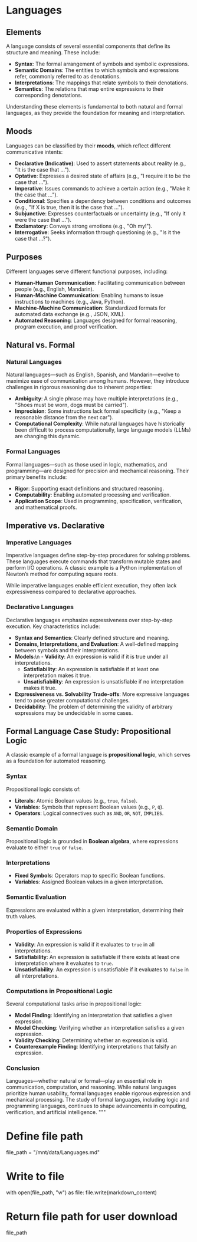 # Languages

## Elements

A language consists of several essential components that define its structure and meaning. These include:

- **Syntax**: The formal arrangement of symbols and symbolic expressions.
- **Semantic Domains**: The entities to which symbols and expressions refer, commonly referred to as denotations.
- **Interpretations**: The mappings that relate symbols to their denotations.
- **Semantics**: The relations that map entire expressions to their corresponding denotations.

Understanding these elements is fundamental to both natural and formal languages, as they provide the foundation for meaning and interpretation.

## Moods

Languages can be classified by their **moods**, which reflect different communicative intents:

- **Declarative (Indicative)**: Used to assert statements about reality (e.g., "It is the case that ...").
- **Optative**: Expresses a desired state of affairs (e.g., "I require it to be the case that ...").
- **Imperative**: Issues commands to achieve a certain action (e.g., "Make it the case that ...").
- **Conditional**: Specifies a dependency between conditions and outcomes (e.g., "If X is true, then it is the case that ...").
- **Subjunctive**: Expresses counterfactuals or uncertainty (e.g., "If only it were the case that ...").
- **Exclamatory**: Conveys strong emotions (e.g., "Oh my!").
- **Interrogative**: Seeks information through questioning (e.g., "Is it the case that ...?").

## Purposes

Different languages serve different functional purposes, including:

- **Human-Human Communication**: Facilitating communication between people (e.g., English, Mandarin).
- **Human-Machine Communication**: Enabling humans to issue instructions to machines (e.g., Java, Python).
- **Machine-Machine Communication**: Standardized formats for automated data exchange (e.g., JSON, XML).
- **Automated Reasoning**: Languages designed for formal reasoning, program execution, and proof verification.

## Natural vs. Formal

### Natural Languages

Natural languages—such as English, Spanish, and Mandarin—evolve to maximize ease of communication among humans. However, they introduce challenges in rigorous reasoning due to inherent properties:

- **Ambiguity**: A single phrase may have multiple interpretations (e.g., "Shoes must be worn, dogs must be carried").
- **Imprecision**: Some instructions lack formal specificity (e.g., "Keep a reasonable distance from the next car").
- **Computational Complexity**: While natural languages have historically been difficult to process computationally, large language models (LLMs) are changing this dynamic.

### Formal Languages

Formal languages—such as those used in logic, mathematics, and programming—are designed for precision and mechanical reasoning. Their primary benefits include:

- **Rigor**: Supporting exact definitions and structured reasoning.
- **Computability**: Enabling automated processing and verification.
- **Application Scope**: Used in programming, specification, verification, and mathematical proofs.

## Imperative vs. Declarative 

### Imperative Languages

Imperative languages define step-by-step procedures for solving problems. These languages execute commands that transform mutable states and perform I/O operations. A classic example is a Python implementation of Newton’s method for computing square roots.

While imperative languages enable efficient execution, they often lack expressiveness compared to declarative approaches.

### Declarative Languages

Declarative languages emphasize expressiveness over step-by-step execution. Key characteristics include:

- **Syntax and Semantics**: Clearly defined structure and meaning.
- **Domains, Interpretations, and Evaluation**: A well-defined mapping between symbols and their interpretations.
- **Models**:\n  - **Validity**: An expression is valid if it is true under all interpretations.
  - **Satisfiability**: An expression is satisfiable if at least one interpretation makes it true.
  - **Unsatisfiability**: An expression is unsatisfiable if no interpretation makes it true.
- **Expressiveness vs. Solvability Trade-offs**: More expressive languages tend to pose greater computational challenges.
- **Decidability**: The problem of determining the validity of arbitrary expressions may be undecidable in some cases.

## Formal Language Case Study: Propositional Logic

A classic example of a formal language is **propositional logic**, which serves as a foundation for automated reasoning.

### Syntax

Propositional logic consists of:

- **Literals**: Atomic Boolean values (e.g., `true`, `false`).
- **Variables**: Symbols that represent Boolean values (e.g., `P`, `Q`).
- **Operators**: Logical connectives such as `AND`, `OR`, `NOT`, `IMPLIES`.

### Semantic Domain

Propositional logic is grounded in **Boolean algebra**, where expressions evaluate to either `true` or `false`.

### Interpretations

- **Fixed Symbols**: Operators map to specific Boolean functions.
- **Variables**: Assigned Boolean values in a given interpretation.

### Semantic Evaluation

Expressions are evaluated within a given interpretation, determining their truth values.

### Properties of Expressions

- **Validity**: An expression is valid if it evaluates to `true` in all interpretations.
- **Satisfiability**: An expression is satisfiable if there exists at least one interpretation where it evaluates to `true`.
- **Unsatisfiability**: An expression is unsatisfiable if it evaluates to `false` in all interpretations.

### Computations in Propositional Logic

Several computational tasks arise in propositional logic:

- **Model Finding**: Identifying an interpretation that satisfies a given expression.
- **Model Checking**: Verifying whether an interpretation satisfies a given expression.
- **Validity Checking**: Determining whether an expression is valid.
- **Counterexample Finding**: Identifying interpretations that falsify an expression.

### Conclusion

Languages—whether natural or formal—play an essential role in communication, computation, and reasoning. While natural languages prioritize human usability, formal languages enable rigorous expression and mechanical processing. The study of formal languages, including logic and programming languages, continues to shape advancements in computing, verification, and artificial intelligence.
"""

# Define file path
file_path = "/mnt/data/Languages.md"

# Write to file
with open(file_path, "w") as file:
    file.write(markdown_content)

# Return file path for user download
file_path
